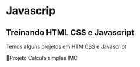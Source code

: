 # Javascrip

## Treinando HTML CSS e Javascript

Temos alguns projetos em HTM CSS e Javascript

🚀Projeto Calcula simples IMC<br>
